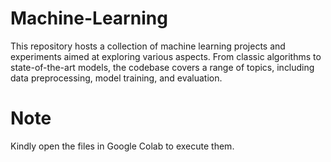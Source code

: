 # Machine-Learning
This repository hosts a collection of machine learning projects and experiments aimed at exploring various aspects. From classic algorithms to state-of-the-art models, the codebase covers a range of topics, including data preprocessing, model training, and evaluation.

# Note
Kindly open the files in Google Colab to execute them.
